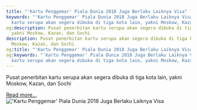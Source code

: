 ```yaml
---
title: "'Kartu Penggemar' Piala Dunia 2018 Juga Berlaku Laiknya Visa"
keywords: "'Kartu Penggemar' Piala Dunia 2018 Juga Berlaku Laiknya Visa,Pusat penerbitan
  kartu serupa akan segera dibuka di tiga kota lain, yakni Moskow, Kazan, dan Sochi"
og:description: Pusat penerbitan kartu serupa akan segera dibuka di tiga kota lain,
  yakni Moskow, Kazan, dan Sochi
description: Pusat penerbitan kartu serupa akan segera dibuka di tiga kota lain, yakni
  Moskow, Kazan, dan Sochi
og:title: "'Kartu Penggemar' Piala Dunia 2018 Juga Berlaku Laiknya Visa"
og:keywords: "'Kartu Penggemar' Piala Dunia 2018 Juga Berlaku Laiknya Visa,Pusat penerbitan
  kartu serupa akan segera dibuka di tiga kota lain, yakni Moskow, Kazan, dan Sochi"
---
```


Pusat penerbitan kartu serupa akan segera dibuka di tiga kota lain, yakni Moskow, Kazan, dan Sochi

[Read more...](https://www.sportourism.id/post/5874/'kartu-penggemar'-piala-dunia-2018-juga-berlaku-laiknya-visa "'Kartu Penggemar' Piala Dunia 2018 Juga Berlaku Laiknya Visa")
!['Kartu Penggemar' Piala Dunia 2018 Juga Berlaku Laiknya Visa](https://services.sportourism.id/fileload/bolajpg-NAXq.jpg "'Kartu Penggemar' Piala Dunia 2018 Juga Berlaku Laiknya Visa")